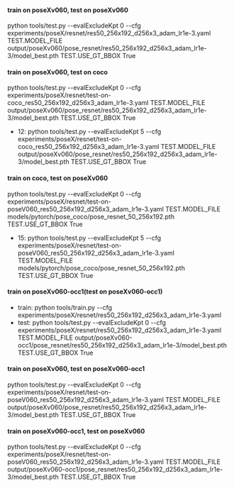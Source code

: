 #### train on poseXv060, test on poseXv060

python tools/test.py --evalExcludeKpt 0 --cfg experiments/poseX/resnet/res50_256x192_d256x3_adam_lr1e-3.yaml TEST.MODEL_FILE output/poseXv060/pose_resnet/res50_256x192_d256x3_adam_lr1e-3/model_best.pth TEST.USE_GT_BBOX True



#### train on poseXv060, test on coco

python tools/test.py --evalExcludeKpt 0 --cfg experiments/poseX/resnet/test-on-coco_res50_256x192_d256x3_adam_lr1e-3.yaml TEST.MODEL_FILE output/poseXv060/pose_resnet/res50_256x192_d256x3_adam_lr1e-3/model_best.pth TEST.USE_GT_BBOX True

+ 12: python tools/test.py --evalExcludeKpt 5 --cfg experiments/poseX/resnet/test-on-coco_res50_256x192_d256x3_adam_lr1e-3.yaml TEST.MODEL_FILE output/poseXv060/pose_resnet/res50_256x192_d256x3_adam_lr1e-3/model_best.pth TEST.USE_GT_BBOX True



#### train on coco, test on poseXv060

python tools/test.py --evalExcludeKpt 0 --cfg experiments/poseX/resnet/test-on-poseV060_res50_256x192_d256x3_adam_lr1e-3.yaml TEST.MODEL_FILE models/pytorch/pose_coco/pose_resnet_50_256x192.pth TEST.USE_GT_BBOX True

+ 15: python tools/test.py --evalExcludeKpt 5 --cfg experiments/poseX/resnet/test-on-poseV060_res50_256x192_d256x3_adam_lr1e-3.yaml TEST.MODEL_FILE models/pytorch/pose_coco/pose_resnet_50_256x192.pth TEST.USE_GT_BBOX True



#### train on poseXv060-occ1(test on poseXv060-occ1)

+ train: python tools/train.py  --cfg experiments/poseX/resnet/res50_256x192_d256x3_adam_lr1e-3.yaml 
+ test: python tools/test.py --evalExcludeKpt 0 --cfg experiments/poseX/resnet/res50_256x192_d256x3_adam_lr1e-3.yaml TEST.MODEL_FILE output/poseXv060-occ1/pose_resnet/res50_256x192_d256x3_adam_lr1e-3/model_best.pth TEST.USE_GT_BBOX True



#### train on poseXv060, test on poseXv060-occ1

python tools/test.py --evalExcludeKpt 0 --cfg experiments/poseX/resnet/test-on-poseV060_res50_256x192_d256x3_adam_lr1e-3.yaml TEST.MODEL_FILE output/poseXv060/pose_resnet/res50_256x192_d256x3_adam_lr1e-3/model_best.pth TEST.USE_GT_BBOX True



#### train on poseXv060-occ1, test on poseXv060

python tools/test.py --evalExcludeKpt 0 --cfg experiments/poseX/resnet/test-on-poseV060_res50_256x192_d256x3_adam_lr1e-3.yaml TEST.MODEL_FILE output/poseXv060-occ1/pose_resnet/res50_256x192_d256x3_adam_lr1e-3/model_best.pth TEST.USE_GT_BBOX True